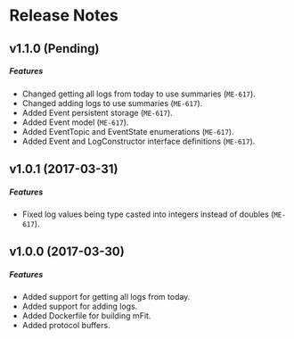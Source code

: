 # Release Notes

## v1.1.0 (Pending)
##### Features
- Changed getting all logs from today to use summaries (`ME-617`).
- Changed adding logs to use summaries (`ME-617`).
- Added Event persistent storage (`ME-617`).
- Added Event model (`ME-617`).
- Added EventTopic and EventState enumerations (`ME-617`).
- Added Event and LogConstructor interface definitions (`ME-617`).

## v1.0.1 (2017-03-31)
##### Features
- Fixed log values being type casted into integers instead of doubles (`ME-617`).

## v1.0.0 (2017-03-30)
##### Features
- Added support for getting all logs from today.
- Added support for adding logs.
- Added Dockerfile for building mFit.
- Added protocol buffers.
